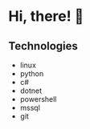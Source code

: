 # Hi, there! 👋

<!-- -   🔭 I’m currently working on <something>. -->

<!-- -   🌱 I’m currently learning <something> -->

## Technologies

- linux
- python
- c#
- dotnet
- powershell
- mssql
- git
